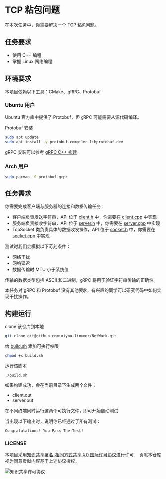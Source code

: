 # TCP 粘包问题

在本次任务中，你需要解决一个 TCP 粘包问题。

## 任务要求
- 使用 C++ 编程
- 掌握 Linux 网络编程

## 环境要求

本项目依赖以下工具：CMake、gRPC、Protobuf

### Ubuntu 用户

Ubuntu 官方库中提供了 Protobuf，但 gRPC 可能需要从源代码编译。

Protobuf 安装
```sh
sudo apt update
sudo apt install -y protobuf-compiler libprotobuf-dev
```

gRPC 安装可以参考 [gRPC C++ 构建](https://github.com/grpc/grpc/blob/master/BUILDING.md)

### Arch 用户
```sh
sudo pacman -S protobuf grpc
```

## 任务需求

你需要完成客户端与服务器的连接和数据传输任务：

- 客户端负责发送字符串，API 位于 [client.h](./client/client.h) 中，你需要在 [client.cpp](./client/client.cpp) 中实现
- 服务端负责接收字符串，API 位于 [server.h](./server/server.h) 中，你需要在 [server.cpp](./server/server.cpp) 中实现
- TcpSocket 类负责具体的数据收发操作，API 位于 [socket.h](./socket/socket.h) 中，你需要在 [socket.cpp](./socket/socket.cpp) 中实现

测试时我们会模拟以下苛刻条件：
- 网络干扰
- 网络延迟
- 数据传输时 MTU 小于系统值

传输的数据类型包括 ASCII 和二进制，gRPC 将用于验证字符串传输的正确性。

本任务对 gRPC 和 Protobuf 没有其他要求，有兴趣的同学可以研究代码中如何实现干扰操作。
## 构建运行
clone 该仓库到本地
```sh
git clone git@github.com:xiyou-linuxer/NetWork.git
```

给 [build.sh](./build.sh) 添加可执行权限
```sh
chmod +x build.sh
```

运行该脚本
```sh
./build.sh
```

如果构建成功，会在当前目录下生成两个文件：
- client.out
- server.out

在不同终端同时运行这两个可执行文件，即可开始自动测试

当出现以下输出时，说明你已经通过了所有测试：
```
Congratulations! You Pass The Test!
```

### LICENSE


本项目采用[知识共享署名-相同方式共享 4.0 国际许可协议](https://creativecommons.org/licenses/by-sa/4.0/)进行许可．
贡献本仓库视为同意贡献内容基于上述协议授权．

![知识共享许可协议](https://i.creativecommons.org/l/by-sa/4.0/88x31.png)